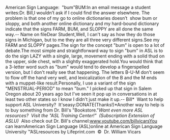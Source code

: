 American Sign Language:  "bum"BUM:In an email message a student writes:Dr. Bill,I wouldn’t ask if I could find the answer elsewhere. The problem is that one of 
my go to online dictionaries doesn’t  show bum or sloppy, and both another 
online dictionary and my hard-bound dictionary indicate that the signs FARM, 
BUM, and SLOPPY are all done the same way.-- Name on fileDear Student,Well, I can't say as how they do those signs in Michigan, but to me they are all 
three very different signs.See my FARM and SLOPPY pages.The sign for the concept "bum" is open to a lot of debate.The most simple and straightforward way to sign "bum" in ASL is to do the sign 
LAZY with a single, large, movement ending with a solid thud on the upper, side 
chest, with a slightly exaggerated hold.You would think that a 3-letter word such as "bum" would tend to develop a 
fingerspelled version, but I don't really see that happening. The letters B-U-M 
don't seem to flow off the hand very well, and lexicalization of the B and the M 
ends with a muppet-like result.Personally, I use a variant of the sign "MENSTRUAL-PERIOD" to mean "bum." I 
picked up that sign in Salem Oregon about 20 years ago but I've seen it pop up 
in conversations in at least two other states so I know I didn't just make it 
up.-- Bill* 
Want to help support ASL University?  It'seasy:DONATE(Thanks!)*Another way to help is to buy something from Dr. Bill's "Bookstore."*Want even more ASL resources?  Visit the "ASL Training Center!"  (Subscription 
Extension of ASLU)*  Also check out Dr. Bill's channel:www.youtube.com/billvicarsYou can learnAmerican Sign Language (ASL)online at American Sign Language University ™ASLresources by Lifeprint.com  ©  Dr. William Vicars